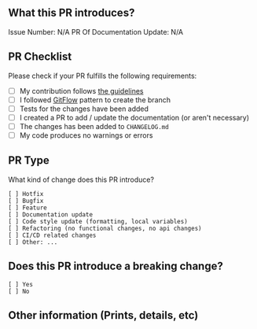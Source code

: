 ## What this PR introduces?

Issue Number: N/A
PR Of Documentation Update: N/A

<!-- Please, includes description of this pull request -->

## PR Checklist

Please check if your PR fulfills the following requirements:

- [ ] My contribution follows [the guidelines](https://thothom.com/docs/create-plugin/first-steps)
- [ ] I followed [GitFlow](https://github.com/techmmunity/git-magic/blob/master/docs/en/gitflow.md) pattern to create the branch
- [ ] Tests for the changes have been added
- [ ] I created a PR to add / update the documentation (or aren't necessary)
- [ ] The changes has been added to `CHANGELOG.md`
- [ ] My code produces no warnings or errors

## PR Type

What kind of change does this PR introduce?

```
[ ] Hotfix
[ ] Bugfix
[ ] Feature
[ ] Documentation update
[ ] Code style update (formatting, local variables)
[ ] Refactoring (no functional changes, no api changes)
[ ] CI/CD related changes
[ ] Other: ...
```

## Does this PR introduce a breaking change?

```
[ ] Yes
[ ] No
```

<!-- If this PR contains a breaking change, please describe the impact and migration path for existing applications below. -->

## Other information (Prints, details, etc)
